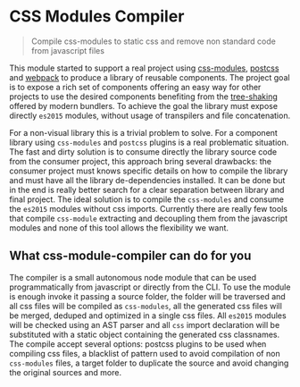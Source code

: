 # CSS Modules Compiler

> Compile css-modules to static css and remove non standard code from javascript files

This module started to support a real project using [css-modules](https://github.com/css-modules/css-modules), [postcss](https://github.com/postcss/postcss) and [webpack](https://webpack.github.io/) to produce a library of reusable components. The project goal is to expose a rich set of components offering an easy way for other projects to use the desired components benefiting from the [tree-shaking](https://medium.com/@roman01la/dead-code-elimination-and-tree-shaking-in-javascript-build-systems-fb8512c86edf#.krdhto4gs) offered by modern bundlers. To achieve the goal the library must expose directly `es2015` modules, without usage of transpilers and file concatenation.

For a non-visual library this is a trivial problem to solve. For a component library using `css-modules` and `postcss` plugins is a real problematic situation. The fast and dirty solution is to consume directly the library source code from the consumer project, this approach bring several drawbacks: the consumer project must knows specific details on how to compile the library and must have all the library de-dependencies installed. It can be done but in the end is really better search for a clear separation between library and final project.
The ideal solution is to compile the `css-modules` and consume the `es2015` modules without css imports. Currently there are really few tools that compile `css-module` extracting and decoupling them from the javascript modules and none of this tool allows the flexibility we want.

## What css-module-compiler can do for you

The compiler is a small autonomous node module that can be used programmatically from javascript or directly from the CLI. To use the module is enough invoke it passing a source folder, the folder will be traversed and all css files will be compiled as `css-modules`, all the generated css files will be merged, deduped and optimized in a single css files. All `es2015` modules will be checked using an AST parser and all `css` import declaration will be substituted with a static object containing the generated css classnames.
The compile accept several options: postcss plugins to be used when compiling css files, a blacklist of pattern used to avoid compilation of non `css-modules` files, a target folder to duplicate the source and avoid changing the original sources and more.
